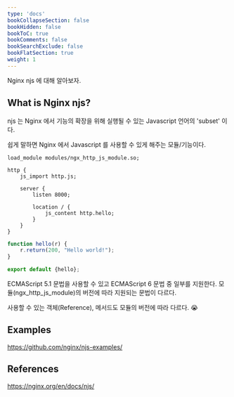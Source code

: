 ```yaml
---
type: 'docs'
bookCollapseSection: false
bookHidden: false
bookToC: true
bookComments: false
bookSearchExclude: false
bookFlatSection: true
weight: 1
---
```


Nginx njs 에 대해 알아보자.

## What is Nginx njs?

njs 는 Nginx 에서 기능의 확장을 위해 실행될 수 있는 Javascript 언어의 'subset' 이다.

쉽게 말하면 Nginx 에서 Javascript 를 사용할 수 있게 해주는 모듈/기능이다.

```nginx configuration
load_module modules/ngx_http_js_module.so;

http {
    js_import http.js;

    server {
        listen 8000;

        location / {
            js_content http.hello;
        }
    }
}
```
```javascript
function hello(r) {
    r.return(200, "Hello world!");
}

export default {hello};
```

ECMAScript 5.1 문법을 사용할 수 있고 ECMAScript 6 문법 중 일부를 지원한다. 모듈(ngx_http_js_module)의 버전에 따라 지원되는 문법이 다르다.

사용할 수 있는 객체(Reference), 메서드도 모듈의 버전에 따라 다르다. 😭

## Examples

https://github.com/nginx/njs-examples/

## References

https://nginx.org/en/docs/njs/

